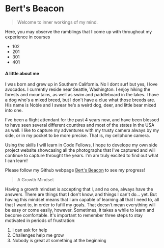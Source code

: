 # Bert's Beacon

> Welcome to inner workings of my mind. 

Here, you may observe the ramblings that I come up with throughout my experience in courses

- 102
- 201
- 301
- 401

#### A little about me

I was born and grew up in Southern California. No I dont surf but yes, I love avocados. I currently reside near Seattle, Washington. I enjoy hiking the forests and mountains, as well as swim and paddleboard in the lakes. I have a dog who's a mixed breed, but I don't have a clue what those breeds are. His name is Noble and I swear he's a weird dog, deer, and little bear mixed into one.

I've been a flight attendant for the past 4 years now, and have been blessed to have seen several different countires and most of the states in the USA as well. I like to capture my adventures with my trusty camera always by my side, or in my pocket to be more precise. That is, my cellphone camera.

Using the skills I will learn in Code Fellows, I hope to develope my own side project website showcasing all the photographs that I've captured and will continue to capture throught the years. I'm am truly excited to find out what I can learn!

Please follow my Github webpage [Bert's Beacon](https://humberto-pineda.github.io/reading-notes/) to see my progress!

> A Growth Mindset

Having a growth mindset is accepting that I, and no one, always have the answers. There are things that I don't know, and things I can't do... yet.
But having this mindset means that I am capable of learning all that I need to, all that I want to, in order to fufill my goals. That doesn't mean everything will be easy or come easily, however. Sometimes, it takes a while to learn and become comfortable. It's important to remember three steps to stay motivated in periods of frustration:

1. I can ask for help
2. Challenges help me grow
3. Nobody is great at something at the beginning

